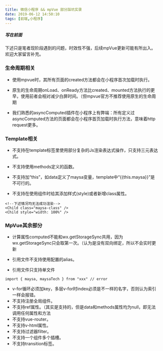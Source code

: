 ```yaml
---
title: 微信小程序 && mpVue 部分踩坑实录
date: 2019-06-12 14:50:10
tags: [前端,小程序]
---
```

##### 写在前面
下述只是笔者现阶段遇到的问题，时效性不强，后续mpVue更新可能有所出入。欢迎大家留言补充。

### 生命周期相关
- 使用mpvue时，其所有页面的created方法都会在小程序首次加载时执行。

- 原生的生命周期onLoad、onReady方法比created、mounted方法执行的更早，使用前者会相对减少白屏时间。（但mpvue官方不推荐使用原生的生命周期
- 我们熟悉的asyncComputed插件在小程序上有弊端：所有定义过asyncComputed方法的页面都会在小程序首页加载时执行方法，意味着http request更多。

### Template相关
- 不支持在template标签里使用部分复杂的Js渲染表达式操作，只支持三元表达式。

- 不支持使用methods定义的函数。
- 不支持加“this”，如data定义了maysa变量，template中“{{this.maysa}}”是不可行的。
- 不支持在使用组件时给其添加样式(style)或者新增class属性。
```Vue
<!--下述情况均无法成功渲染-->
<Child class="maysa-class" />
<Child style="width: 100%" />
```
<!-- more -->
### MpVue其余部分
- 计算属性computed不能和wx.getStorageSync共用，因为wx.getStorageSync只会取第一次。（认为是没有双向绑定，所以不会实时更新

- 引用文件不支持使用配置的alias。
- 引用文件只支持单文件
```Vue
import { maysa, maysaTech } from "xxx" // error
```
- v-for循环必须加key，多层v-for时index必须是不一样的名字，否则认为索引一样会报错。
- 不支持注册全局组件。
- 不支持ref属性。（其实是支持的，但是data和methods属性均为null，即无法调用任何属性和方法
- 不支持vue-router。
- 不支持v-html属性。
- 不支持过滤器filter。
- 不支持一个组件多个插槽。
- 不支持transition标签。
